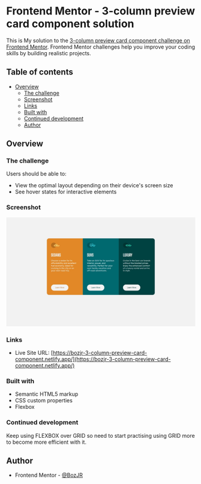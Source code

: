 # Frontend Mentor - 3-column preview card component solution

This is My solution to the [3-column preview card component challenge on Frontend Mentor](https://www.frontendmentor.io/challenges/3column-preview-card-component-pH92eAR2-). Frontend Mentor challenges help you improve your coding skills by building realistic projects. 


## Table of contents

- [Overview](#overview)
  - [The challenge](#the-challenge)
  - [Screenshot](#screenshot)
  - [Links](#links)
  - [Built with](#built-with)
  - [Continued development](#continued-development)
  - [Author](#author)


## Overview

### The challenge

Users should be able to:

- View the optimal layout depending on their device's screen size
- See hover states for interactive elements

### Screenshot

![](./completion%20pic/3-column-preview-screenshot.jpeg)


### Links

- Live Site URL: [https://bozjr-3-column-preview-card-component.netlify.app/](https://bozjr-3-column-preview-card-component.netlify.app/)


### Built with

- Semantic HTML5 markup
- CSS custom properties
- Flexbox


### Continued development

Keep using FLEXBOX over GRID so need to start practising using GRID more to become more efficient with it.


## Author

- Frontend Mentor - [@BozJR](https://www.frontendmentor.io/profile/BozJR)

